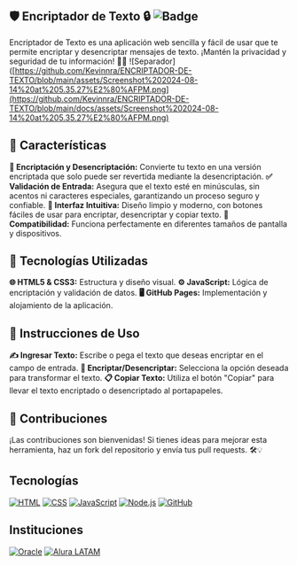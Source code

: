 ## 🛡️ Encriptador de Texto 🔒 ![Badge](https://img.shields.io/badge/Seguridad%20Alta-brightgreen?style=for-the-badge&logo=shield)
Encriptador de Texto es una aplicación web sencilla y fácil de usar que te permite encriptar y desencriptar mensajes de texto. ¡Mantén la privacidad y seguridad de tu información! 💌🔐
![Separador]([https://github.com/Kevinnra/ENCRIPTADOR-DE-TEXTO/blob/main/assets/Screenshot%202024-08-14%20at%205.35.27%E2%80%AFPM.png](https://github.com/Kevinnra/ENCRIPTADOR-DE-TEXTO/blob/main/docs/assets/Screenshot%202024-08-14%20at%205.35.27%E2%80%AFPM.png)
## 🌟 Características
**🔏 Encriptación y Desencriptación:** Convierte tu texto en una versión encriptada que solo puede ser revertida mediante la desencriptación.
**✅ Validación de Entrada:** Asegura que el texto esté en minúsculas, sin acentos ni caracteres especiales, garantizando un proceso seguro y confiable.
**🎨 Interfaz Intuitiva:** Diseño limpio y moderno, con botones fáciles de usar para encriptar, desencriptar y copiar texto.
**📱 Compatibilidad:** Funciona perfectamente en diferentes tamaños de pantalla y dispositivos.
## 🚀 Tecnologías Utilizadas
**🌐 HTML5 & CSS3:** Estructura y diseño visual.
**⚙️ JavaScript:** Lógica de encriptación y validación de datos.
**🖥️ GitHub Pages:** Implementación y alojamiento de la aplicación.
## 📝 Instrucciones de Uso
**✍️ Ingresar Texto:** Escribe o pega el texto que deseas encriptar en el campo de entrada.
**🔄 Encriptar/Desencriptar:** Selecciona la opción deseada para transformar el texto.
**📋 Copiar Texto:** Utiliza el botón "Copiar" para llevar el texto encriptado o desencriptado al portapapeles.
## 🤝 Contribuciones
¡Las contribuciones son bienvenidas! Si tienes ideas para mejorar esta herramienta, haz un fork del repositorio y envía tus pull requests. 🛠️💡

## Tecnologías
[![HTML](https://img.shields.io/badge/HTML-E34F26?style=for-the-badge&logo=html5&logoColor=white)](#)
[![CSS](https://img.shields.io/badge/CSS-1572B6?style=for-the-badge&logo=css3&logoColor=white)](#)
[![JavaScript](https://img.shields.io/badge/JavaScript-F7DF1E?style=for-the-badge&logo=javascript&logoColor=black)](#)
[![Node.js](https://img.shields.io/badge/Node.js-339933?style=for-the-badge&logo=nodedotjs&logoColor=white)](#)
[![GitHub](https://img.shields.io/badge/GitHub-181717?style=for-the-badge&logo=github&logoColor=white)](#)
## Instituciones
[![Oracle](https://img.shields.io/badge/Oracle-F80000?style=for-the-badge&logo=oracle&logoColor=white)](#)
[![Alura LATAM](https://img.shields.io/badge/Alura_LATAM-008CBA?style=for-the-badge&logo=alura&logoColor=white)](#)



